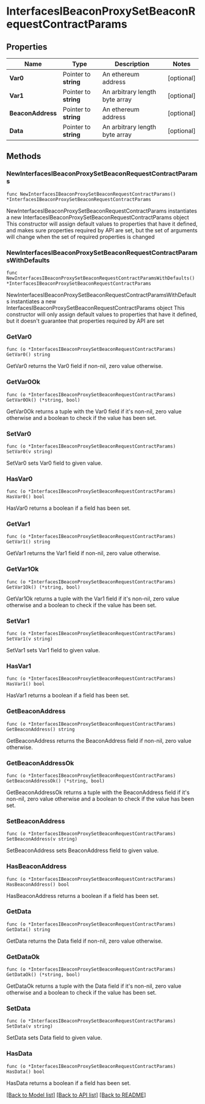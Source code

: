 # InterfacesIBeaconProxySetBeaconRequestContractParams

## Properties

Name | Type | Description | Notes
------------ | ------------- | ------------- | -------------
**Var0** | Pointer to **string** | An ethereum address | [optional] 
**Var1** | Pointer to **string** | An arbitrary length byte array | [optional] 
**BeaconAddress** | Pointer to **string** | An ethereum address | [optional] 
**Data** | Pointer to **string** | An arbitrary length byte array | [optional] 

## Methods

### NewInterfacesIBeaconProxySetBeaconRequestContractParams

`func NewInterfacesIBeaconProxySetBeaconRequestContractParams() *InterfacesIBeaconProxySetBeaconRequestContractParams`

NewInterfacesIBeaconProxySetBeaconRequestContractParams instantiates a new InterfacesIBeaconProxySetBeaconRequestContractParams object
This constructor will assign default values to properties that have it defined,
and makes sure properties required by API are set, but the set of arguments
will change when the set of required properties is changed

### NewInterfacesIBeaconProxySetBeaconRequestContractParamsWithDefaults

`func NewInterfacesIBeaconProxySetBeaconRequestContractParamsWithDefaults() *InterfacesIBeaconProxySetBeaconRequestContractParams`

NewInterfacesIBeaconProxySetBeaconRequestContractParamsWithDefaults instantiates a new InterfacesIBeaconProxySetBeaconRequestContractParams object
This constructor will only assign default values to properties that have it defined,
but it doesn't guarantee that properties required by API are set

### GetVar0

`func (o *InterfacesIBeaconProxySetBeaconRequestContractParams) GetVar0() string`

GetVar0 returns the Var0 field if non-nil, zero value otherwise.

### GetVar0Ok

`func (o *InterfacesIBeaconProxySetBeaconRequestContractParams) GetVar0Ok() (*string, bool)`

GetVar0Ok returns a tuple with the Var0 field if it's non-nil, zero value otherwise
and a boolean to check if the value has been set.

### SetVar0

`func (o *InterfacesIBeaconProxySetBeaconRequestContractParams) SetVar0(v string)`

SetVar0 sets Var0 field to given value.

### HasVar0

`func (o *InterfacesIBeaconProxySetBeaconRequestContractParams) HasVar0() bool`

HasVar0 returns a boolean if a field has been set.

### GetVar1

`func (o *InterfacesIBeaconProxySetBeaconRequestContractParams) GetVar1() string`

GetVar1 returns the Var1 field if non-nil, zero value otherwise.

### GetVar1Ok

`func (o *InterfacesIBeaconProxySetBeaconRequestContractParams) GetVar1Ok() (*string, bool)`

GetVar1Ok returns a tuple with the Var1 field if it's non-nil, zero value otherwise
and a boolean to check if the value has been set.

### SetVar1

`func (o *InterfacesIBeaconProxySetBeaconRequestContractParams) SetVar1(v string)`

SetVar1 sets Var1 field to given value.

### HasVar1

`func (o *InterfacesIBeaconProxySetBeaconRequestContractParams) HasVar1() bool`

HasVar1 returns a boolean if a field has been set.

### GetBeaconAddress

`func (o *InterfacesIBeaconProxySetBeaconRequestContractParams) GetBeaconAddress() string`

GetBeaconAddress returns the BeaconAddress field if non-nil, zero value otherwise.

### GetBeaconAddressOk

`func (o *InterfacesIBeaconProxySetBeaconRequestContractParams) GetBeaconAddressOk() (*string, bool)`

GetBeaconAddressOk returns a tuple with the BeaconAddress field if it's non-nil, zero value otherwise
and a boolean to check if the value has been set.

### SetBeaconAddress

`func (o *InterfacesIBeaconProxySetBeaconRequestContractParams) SetBeaconAddress(v string)`

SetBeaconAddress sets BeaconAddress field to given value.

### HasBeaconAddress

`func (o *InterfacesIBeaconProxySetBeaconRequestContractParams) HasBeaconAddress() bool`

HasBeaconAddress returns a boolean if a field has been set.

### GetData

`func (o *InterfacesIBeaconProxySetBeaconRequestContractParams) GetData() string`

GetData returns the Data field if non-nil, zero value otherwise.

### GetDataOk

`func (o *InterfacesIBeaconProxySetBeaconRequestContractParams) GetDataOk() (*string, bool)`

GetDataOk returns a tuple with the Data field if it's non-nil, zero value otherwise
and a boolean to check if the value has been set.

### SetData

`func (o *InterfacesIBeaconProxySetBeaconRequestContractParams) SetData(v string)`

SetData sets Data field to given value.

### HasData

`func (o *InterfacesIBeaconProxySetBeaconRequestContractParams) HasData() bool`

HasData returns a boolean if a field has been set.


[[Back to Model list]](../README.md#documentation-for-models) [[Back to API list]](../README.md#documentation-for-api-endpoints) [[Back to README]](../README.md)


